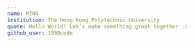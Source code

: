 ```yaml
---
name: MING
institution: The Hong Kong Polytechnic University
quote: Hello World! Let's make something great together :)
github_user: 1998code
---
```

